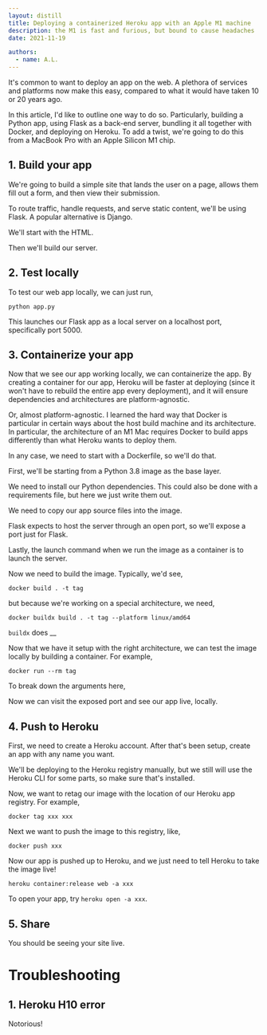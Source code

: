```yaml
---
layout: distill
title: Deploying a containerized Heroku app with an Apple M1 machine
description: the M1 is fast and furious, but bound to cause headaches
date: 2021-11-19

authors:
  - name: A.L.
---
```


It's common to want to deploy an app on the web. A plethora of services and platforms now make this easy, compared to what it would have taken 10 or 20 years ago.

In this article, I'd like to outline one way to do so. Particularly, building a Python app, using Flask as a back-end server, bundling it all together with Docker, and deploying on Heroku. To add a twist, we're going to do this from a MacBook Pro with an Apple Silicon M1 chip.

## 1. Build your app

We're going to build a simple site that lands the user on a page, allows them fill out a form, and then view their submission.

To route traffic, handle requests, and serve static content, we'll be using Flask. A popular alternative is Django.

We'll start with the HTML.

Then we'll build our server.

## 2. Test locally

To test our web app locally, we can just run,

```
python app.py
```

This launches our Flask app as a local server on a localhost port, specifically port 5000.

## 3. Containerize your app

Now that we see our app working locally, we can containerize the app. By creating a container for our app, Heroku will be faster at deploying (since it won't have to rebuild the entire app every deployment), and it will ensure dependencies and architectures are platform-agnostic.

Or, almost platform-agnostic. I learned the hard way that Docker is particular in certain ways about the host build machine and its architecture. In particular, the architecture of an M1 Mac requires Docker to build apps differently than what Heroku wants to deploy them.

In any case, we need to start with a Dockerfile, so we'll do that.

First, we'll be starting from a Python 3.8 image as the base layer.

We need to install our Python dependencies. This could also be done with a requirements file, but here we just write them out.

We need to copy our app source files into the image.

Flask expects to host the server through an open port, so we'll expose a port just for Flask.

Lastly, the launch command when we run the image as a container is to launch the server.

Now we need to build the image. Typically, we'd see,

```
docker build . -t tag
```

but because we're working on a special architecture, we need,

```
docker buildx build . -t tag --platform linux/amd64
```

`buildx` does __

Now that we have it setup with the right architecture, we can test the image locally by building a container. For example,

```
docker run --rm tag
```

To break down the arguments here, 

Now we can visit the exposed port and see our app live, locally.

## 4. Push to Heroku

First, we need to create a Heroku account. After that's been setup, create an app with any name you want.

We'll be deploying to the Heroku registry manually, but we still will use the Heroku CLI for some parts, so make sure that's installed.

Now, we want to retag our image with the location of our Heroku app registry. For example,

```
docker tag xxx xxx
```

Next we want to push the image to this registry, like,

```
docker push xxx
```

Now our app is pushed up to Heroku, and we just need to tell Heroku to take the image live!

```
heroku container:release web -a xxx
```

To open your app, try `heroku open -a xxx`.

## 5. Share

You should be seeing your site live.

# Troubleshooting

## 1. Heroku H10 error

Notorious!
